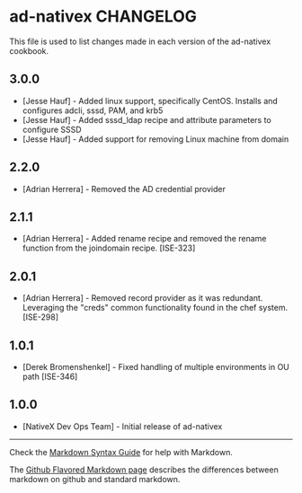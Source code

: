 ad-nativex CHANGELOG
====================

This file is used to list changes made in each version of the ad-nativex cookbook.

3.0.0
-----
- [Jesse Hauf] - Added linux support, specifically CentOS. Installs and configures adcli, sssd, PAM, and krb5
- [Jesse Hauf] - Added sssd_ldap recipe and attribute parameters to configure SSSD
- [Jesse Hauf] - Added support for removing Linux machine from domain

2.2.0
-----
- [Adrian Herrera] - Removed the AD credential provider

2.1.1
-----
- [Adrian Herrera] - Added rename recipe and removed the rename function from the joindomain recipe. [ISE-323]

2.0.1
-----
- [Adrian Herrera] - Removed record provider as it was redundant. Leveraging the "creds" common functionality found in
    the chef system. [ISE-298]

1.0.1
-----
- [Derek Bromenshenkel] - Fixed handling of multiple environments in OU path [ISE-346]

1.0.0
-----
- [NativeX Dev Ops Team] - Initial release of ad-nativex

- - -
Check the [Markdown Syntax Guide](http://daringfireball.net/projects/markdown/syntax) for help with Markdown.

The [Github Flavored Markdown page](http://github.github.com/github-flavored-markdown/) describes the differences
between markdown on github and standard markdown.
